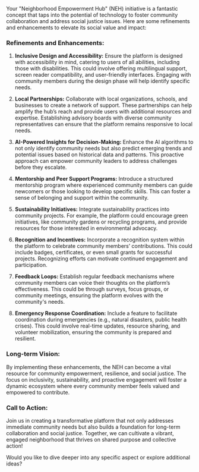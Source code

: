 Your "Neighborhood Empowerment Hub" (NEH) initiative is a fantastic concept that taps into the potential of technology to foster community collaboration and address social justice issues. Here are some refinements and enhancements to elevate its social value and impact:

### Refinements and Enhancements:

1. **Inclusive Design and Accessibility:**
   Ensure the platform is designed with accessibility in mind, catering to users of all abilities, including those with disabilities. This could involve offering multilingual support, screen reader compatibility, and user-friendly interfaces. Engaging with community members during the design phase will help identify specific needs.

2. **Local Partnerships:**
   Collaborate with local organizations, schools, and businesses to create a network of support. These partnerships can help amplify the hub’s reach and provide users with additional resources and expertise. Establishing advisory boards with diverse community representatives can ensure that the platform remains responsive to local needs.

3. **AI-Powered Insights for Decision-Making:**
   Enhance the AI algorithms to not only identify community needs but also predict emerging trends and potential issues based on historical data and patterns. This proactive approach can empower community leaders to address challenges before they escalate.

4. **Mentorship and Peer Support Programs:**
   Introduce a structured mentorship program where experienced community members can guide newcomers or those looking to develop specific skills. This can foster a sense of belonging and support within the community.

5. **Sustainability Initiatives:**
   Integrate sustainability practices into community projects. For example, the platform could encourage green initiatives, like community gardens or recycling programs, and provide resources for those interested in environmental advocacy.

6. **Recognition and Incentives:**
   Incorporate a recognition system within the platform to celebrate community members’ contributions. This could include badges, certificates, or even small grants for successful projects. Recognizing efforts can motivate continued engagement and participation.

7. **Feedback Loops:**
   Establish regular feedback mechanisms where community members can voice their thoughts on the platform’s effectiveness. This could be through surveys, focus groups, or community meetings, ensuring the platform evolves with the community's needs.

8. **Emergency Response Coordination:**
   Include a feature to facilitate coordination during emergencies (e.g., natural disasters, public health crises). This could involve real-time updates, resource sharing, and volunteer mobilization, ensuring the community is prepared and resilient.

### Long-term Vision:

By implementing these enhancements, the NEH can become a vital resource for community empowerment, resilience, and social justice. The focus on inclusivity, sustainability, and proactive engagement will foster a dynamic ecosystem where every community member feels valued and empowered to contribute.

### Call to Action:

Join us in creating a transformative platform that not only addresses immediate community needs but also builds a foundation for long-term collaboration and social justice. Together, we can cultivate a vibrant, engaged neighborhood that thrives on shared purpose and collective action!

Would you like to dive deeper into any specific aspect or explore additional ideas?
